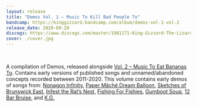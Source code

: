 ```yaml
---
layout: release
title: "Demos Vol. 1 – Music To Kill Bad People To"
bandcamp: https://kinggizzard.bandcamp.com/album/demos-vol-1-vol-2
release_date: 2020-09-29
discogs: https://www.discogs.com/master/1981171-King-Gizzard-The-Lizard-Wizard-Demos-Vol-1-Vol-2
cover: ./cover.jpg
---
```

<br>

A compilation of Demos, released alongside [Vol. 2 – Music To Eat Bananas To](../demos-vol-2-music-to-eat-bananas-to). Contains early versions of published songs and unnamed/abandoned concepts recorded between 2011-2020. This volume contains early demos of songs from: [Nonagon Infinity](../nonagon-infinity), [Paper Mâché Dream Balloon](../paper-mache-dream-balloon), [Sketches of Brunswick East](../sketches-of-brunswick-east), [Infest the Rat’s Nest](../infest-the-rats-nest), [Fishing For Fishies](../fishing-for-fishies), [Gumboot Soup](../gumboot-soup), [12 Bar Bruise](../12-bar-bruise), and [K.G.](../kg)
